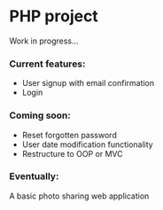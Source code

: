 # PHP project
Work in progress...<br />
### Current features:
* User signup with email confirmation<br />
* Login<br />
### Coming soon:
* Reset forgotten password<br />
* User date modification functionality<br /> 
* Restructure to OOP or MVC<br />
### Eventually:
A basic photo sharing web application
